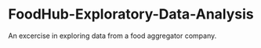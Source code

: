 # FoodHub-Exploratory-Data-Analysis
An excercise in exploring data from a food aggregator company. 
